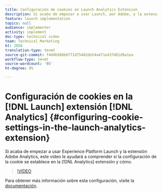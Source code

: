 ```yaml
---
title: Configuración de cookies en Launch Analytics Extension
description: Si acaba de empezar a usar Launch, por Adobe, y la extensión Adobe Analytics, este vídeo le ayudará a comprender si se establece la configuración de cookies en la extensión de Analytics y cómo.
feature: launch implementation
topics: null
audience: implementer
activity: implement
doc-type: technical video
team: Technical Marketing
kt: 2856
translation-type: tm+mt
source-git-commit: f4d4b506b6771d75402de54a471e437d81d9a1ea
workflow-type: tm+mt
source-wordcount: '95'
ht-degree: 0%

---
```



# Configuración de cookies en la [!DNL Launch] extensión [!DNL Analytics] {#configuring-cookie-settings-in-the-launch-analytics-extension}

Si acaba de empezar a usar Experience Platform Launch y la extensión Adobe Analytics, este vídeo le ayudará a comprender si la configuración de la cookie se establece en la [!DNL Analytics] extensión y cómo.

>[!VIDEO](https://video.tv.adobe.com/v/27212/?quality=9)

Para obtener más información sobre esta configuración, visite la [documentación](https://docs.adobelaunch.com/extension-reference/web/adobe-analytics-extension#cookies).
